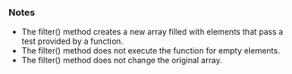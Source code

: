 ### Notes

- The filter() method creates a new array filled with elements that pass a test provided by a function.
- The filter() method does not execute the function for empty elements.
- The filter() method does not change the original array.
